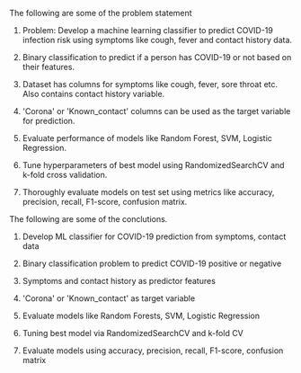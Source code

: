 The following are some of the  problem statement 

1. Problem: Develop a machine learning classifier to predict COVID-19 infection risk using symptoms like cough, fever and contact history data.

2. Binary classification to predict if a person has COVID-19 or not based on their features.  

3. Dataset has columns for symptoms like cough, fever, sore throat etc. Also contains contact history variable.

4. 'Corona' or 'Known_contact' columns can be used as the target variable for prediction.

5. Evaluate performance of models like Random Forest, SVM, Logistic Regression.

6. Tune hyperparameters of best model using RandomizedSearchCV and k-fold cross validation.

7. Thoroughly evaluate models on test set using metrics like accuracy, precision, recall, F1-score, confusion matrix.

The following are some of the conclutions.

1. Develop ML classifier for COVID-19 prediction from symptoms, contact data

2. Binary classification problem to predict COVID-19 positive or negative

3. Symptoms and contact history as predictor features  

4. 'Corona' or 'Known_contact' as target variable

5. Evaluate models like Random Forests, SVM, Logistic Regression

6. Tuning best model via RandomizedSearchCV and k-fold CV

7. Evaluate models using accuracy, precision, recall, F1-score, confusion matrix

